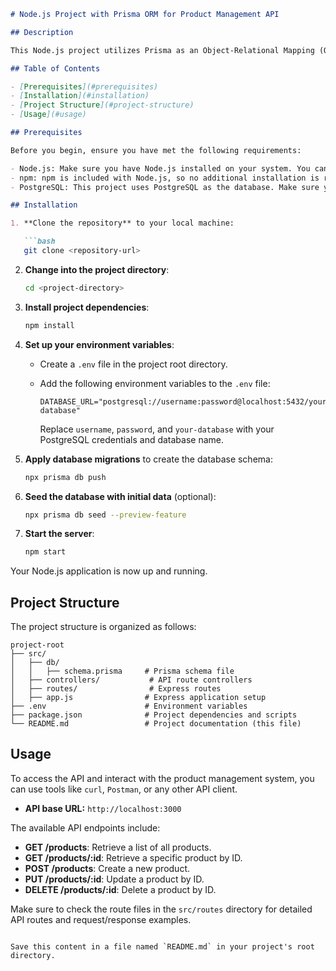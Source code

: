 
```markdown
# Node.js Project with Prisma ORM for Product Management API

## Description

This Node.js project utilizes Prisma as an Object-Relational Mapping (ORM) tool to create a basic product management system API. This README file provides an overview of the project and instructions on how to set it up and get started.

## Table of Contents

- [Prerequisites](#prerequisites)
- [Installation](#installation)
- [Project Structure](#project-structure)
- [Usage](#usage)

## Prerequisites

Before you begin, ensure you have met the following requirements:

- Node.js: Make sure you have Node.js installed on your system. You can download it [here](https://nodejs.org/).
- npm: npm is included with Node.js, so no additional installation is required.
- PostgreSQL: This project uses PostgreSQL as the database. Make sure you have a PostgreSQL server running and accessible.

## Installation

1. **Clone the repository** to your local machine:

   ```bash
   git clone <repository-url>
   ```

2. **Change into the project directory**:

   ```bash
   cd <project-directory>
   ```

3. **Install project dependencies**:

   ```bash
   npm install
   ```

4. **Set up your environment variables**:

   - Create a `.env` file in the project root directory.

   - Add the following environment variables to the `.env` file:

     ```plaintext
     DATABASE_URL="postgresql://username:password@localhost:5432/your-database"
     ```

     Replace `username`, `password`, and `your-database` with your PostgreSQL credentials and database name.

5. **Apply database migrations** to create the database schema:

   ```bash
   npx prisma db push
   ```

6. **Seed the database with initial data** (optional):

   ```bash
   npx prisma db seed --preview-feature
   ```

7. **Start the server**:

   ```bash
   npm start
   ```

Your Node.js application is now up and running.

## Project Structure

The project structure is organized as follows:

```plaintext
project-root
├── src/
│   ├── db/
│   │   ├── schema.prisma     # Prisma schema file
│   ├── controllers/           # API route controllers
│   ├── routes/                # Express routes
│   ├── app.js                # Express application setup
├── .env                      # Environment variables
├── package.json              # Project dependencies and scripts
└── README.md                 # Project documentation (this file)
```

## Usage

To access the API and interact with the product management system, you can use tools like `curl`, `Postman`, or any other API client.

- **API base URL:** `http://localhost:3000`

The available API endpoints include:

- **GET /products**: Retrieve a list of all products.
- **GET /products/:id**: Retrieve a specific product by ID.
- **POST /products**: Create a new product.
- **PUT /products/:id**: Update a product by ID.
- **DELETE /products/:id**: Delete a product by ID.

Make sure to check the route files in the `src/routes` directory for detailed API routes and request/response examples.
```

Save this content in a file named `README.md` in your project's root directory.
